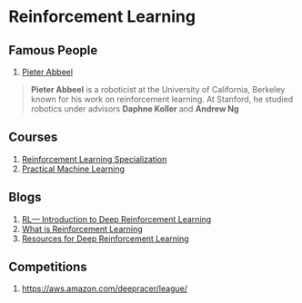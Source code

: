 # Reinforcement Learning 
## Famous People 
1. [Pieter Abbeel](https://people.eecs.berkeley.edu/~pabbeel/)
>**Pieter Abbeel** is a roboticist at the University of California, Berkeley known for his work on reinforcement learning.
>At Stanford, he studied robotics under advisors **Daphne Koller** and **Andrew Ng**


## Courses

1. [Reinforcement Learning Specialization](https://www.coursera.org/specializations/reinforcement-learning)
2. [Practical Machine Learning](https://www.coursera.org/learn/practical-rl)


## Blogs

1. [RL— Introduction to Deep Reinforcement Learning](https://medium.com/@jonathan_hui/rl-introduction-to-deep-reinforcement-learning-35c25e04c199)
2. [What is Reinforcement Learning](https://deepsense.ai/what-is-reinforcement-learning-the-complete-guide/)
3. [Resources for Deep Reinforcement Learning](https://medium.com/@yuxili/resources-for-deep-reinforcement-learning-a5fdf2dc730f)


## Competitions

1. https://aws.amazon.com/deepracer/league/


